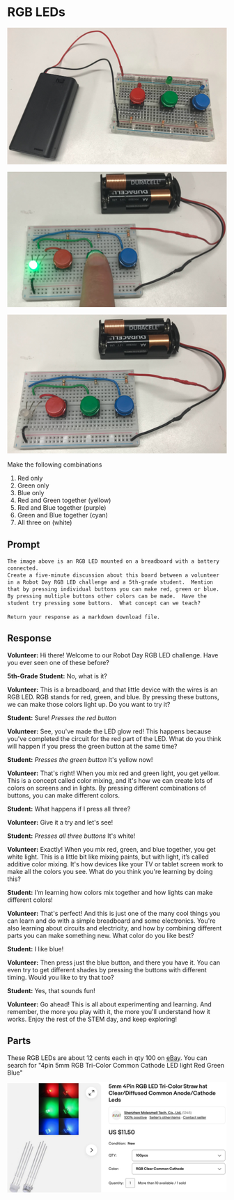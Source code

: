 # RGB LEDs

![](../img/led-rgb-v1.jpg)

![](../img/led-rgb-v2.jpg)

![](../img/led-rgb-v3.jpg)

Make the following combinations

1. Red only
2. Green only
3. Blue only
4. Red and Green together (yellow)
5. Red and Blue together (purple)
6. Green and Blue together (cyan)
7. All three on (white)

## Prompt

```
The image above is an RGB LED mounted on a breadboard with a battery connected.
Create a five-minute discussion about this board between a volunteer in a Robot Day RGB LED challenge and a 5th-grade student.  Mention that by pressing individual buttons you can make red, green or blue.  By pressing multiple buttons other colors can be made.  Have the student try pressing some buttons.  What concept can we teach?

Return your response as a markdown download file.
```
## Response

**Volunteer:** Hi there! Welcome to our Robot Day RGB LED challenge. Have you ever seen one of these before?

**5th-Grade Student:** No, what is it?

**Volunteer:** This is a breadboard, and that little device with the wires is an RGB LED. RGB stands for red, green, and blue. By pressing these buttons, we can make those colors light up. Do you want to try it?

**Student:** Sure! *Presses the red button*

**Volunteer:** See, you've made the LED glow red! This happens because you've completed the circuit for the red part of the LED. What do you think will happen if you press the green button at the same time?

**Student:** *Presses the green button* It's yellow now!

**Volunteer:** That's right! When you mix red and green light, you get yellow. This is a concept called color mixing, and it's how we can create lots of colors on screens and in lights. By pressing different combinations of buttons, you can make different colors. 

**Student:** What happens if I press all three?

**Volunteer:** Give it a try and let's see!

**Student:** *Presses all three buttons* It's white!

**Volunteer:** Exactly! When you mix red, green, and blue together, you get white light. This is a little bit like mixing paints, but with light, it’s called additive color mixing. It's how devices like your TV or tablet screen work to make all the colors you see. What do you think you're learning by doing this?

**Student:** I'm learning how colors mix together and how lights can make different colors!

**Volunteer:** That's perfect! And this is just one of the many cool things you can learn and do with a simple breadboard and some electronics. You're also learning about circuits and electricity, and how by combining different parts you can make something new. What color do you like best?

**Student:** I like blue!

**Volunteer:** Then press just the blue button, and there you have it. You can even try to get different shades by pressing the buttons with different timing. Would you like to try that too?

**Student:** Yes, that sounds fun!

**Volunteer:** Go ahead! This is all about experimenting and learning. And remember, the more you play with it, the more you'll understand how it works. Enjoy the rest of the STEM day, and keep exploring!

## Parts

These RGB LEDs are about 12 cents each in qty 100 on [eBay](https://www.ebay.com/itm/192621925980).
You can search for "4pin 5mm RGB Tri-Color Common Cathode LED light Red Green Blue"

![](../img/rgb-led-on-ebay.png)